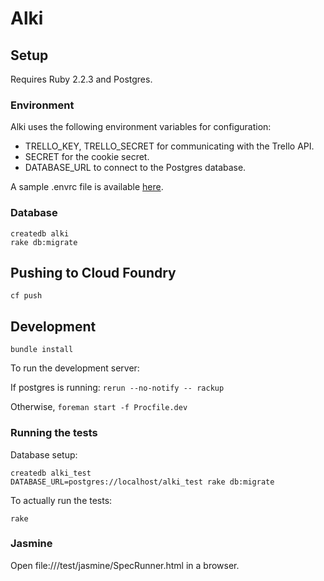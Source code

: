 # Alki

## Setup

Requires Ruby 2.2.3 and Postgres.

### Environment

Alki uses the following environment variables for configuration:

- TRELLO_KEY, TRELLO_SECRET for communicating with the Trello API.
- SECRET for the cookie secret.
- DATABASE_URL to connect to the Postgres database.

A sample .envrc file is available [here](https://drive.google.com/open?id=0ByzPAU4fK2-EZTJFMVdsM1gweWc).

### Database

```
createdb alki
rake db:migrate
```

## Pushing to Cloud Foundry

```
cf push
```

## Development

```
bundle install
```

To run the development server:

If postgres is running: `rerun --no-notify -- rackup`

Otherwise, `foreman start -f Procfile.dev`

### Running the tests

Database setup:

```
createdb alki_test
DATABASE_URL=postgres://localhost/alki_test rake db:migrate
```

To actually run the tests:

```
rake
```

### Jasmine

Open file://<repo root>/test/jasmine/SpecRunner.html in a browser.